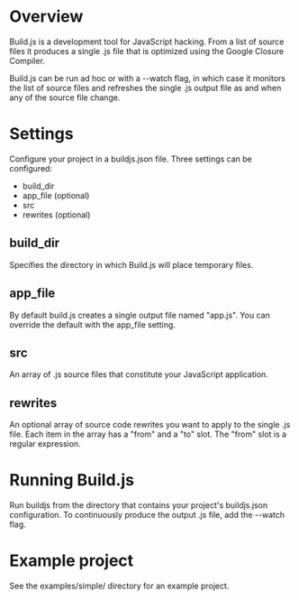Overview
========
Build.js is a development tool for JavaScript hacking. From a list of source files it produces a single .js file that is optimized using the Google Closure Compiler.

Build.js can be run ad hoc or with a --watch flag, in which case it monitors the list of source files and refreshes the single .js output file as and when any of the source file change.



Settings
=============
Configure your project in a buildjs.json file. Three settings can be configured:
- build_dir
- app_file (optional)
- src
- rewrites (optional)


build_dir
---------
Specifies the directory in which Build.js will place temporary files.


app_file
--------
By default build.js creates a single output file named "app.js". You can override the default with the app_file setting.


src
---
An array of .js source files that constitute your JavaScript application.


rewrites
--------
An optional array of source code rewrites you want to apply to the single .js file.
Each item in the array has a "from" and a "to" slot. The "from" slot is a regular expression.


Running Build.js
================
Run buildjs from the directory that contains your project's buildjs.json configuration.
To continuously produce the output .js file, add the --watch flag.


Example project
===============
See the examples/simple/ directory for an example project. 




